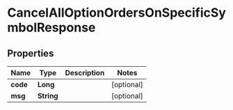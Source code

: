 

# CancelAllOptionOrdersOnSpecificSymbolResponse


## Properties

| Name | Type | Description | Notes |
|------------ | ------------- | ------------- | -------------|
|**code** | **Long** |  |  [optional] |
|**msg** | **String** |  |  [optional] |



